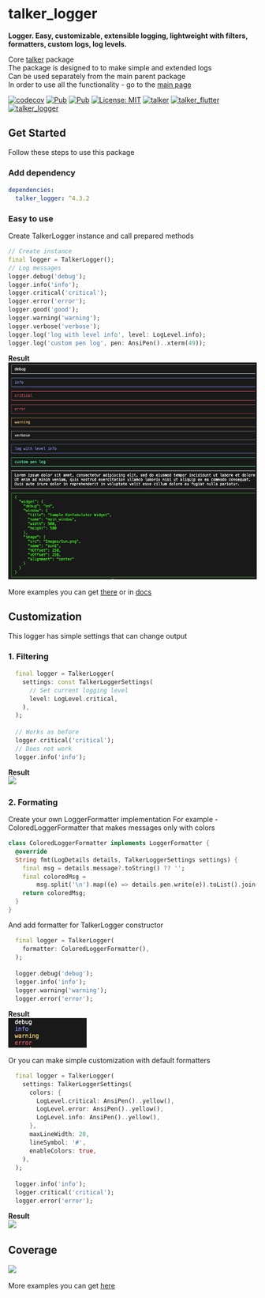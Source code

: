# talker_logger

**Logger. Easy, customizable, extensible logging, lightweight with filters, formatters, custom logs, log levels.**

Core [talker](https://github.com/Frezyx/talker) package <br>
The package is designed to to make simple and extended logs <br>
Can be used separately from the main parent package <br>
In order to use all the functionality - go to the [main page](https://github.com/Frezyx/talker)

<p>
  <a href="https://codecov.io/gh/Frezyx/talker"><img src="https://codecov.io/gh/Frezyx/talker/branch/master/graph/badge.svg" alt="codecov"></a>
  <a href="https://pub.dev/packages/talker_logger"><img src="https://img.shields.io/pub/v/talker_logger.svg" alt="Pub"></a>
  <a href="https://github.com/Frezyx/talker"><img src="https://img.shields.io/github/stars/Frezyx/talker?style=social" alt="Pub"></a>
  <a href="https://opensource.org/licenses/MIT"><img src="https://img.shields.io/badge/license-MIT-blue.svg" alt="License: MIT"></a>
  <a href="https://github.com/Frezyx/talker/actions"><img src="https://github.com/Frezyx/talker/workflows/talker/badge.svg" alt="talker"></a>
  <a href="https://github.com/Frezyx/talker_flutter/actions"><img src="https://github.com/Frezyx/talker/workflows/talker_flutter/badge.svg" alt="talker_flutter"></a>
  <a href="https://github.com/Frezyx/talker_logger/actions"><img src="https://github.com/Frezyx/talker/workflows/talker_logger/badge.svg" alt="talker_logger"></a>
</p>

## Get Started
Follow these steps to use this package

### Add dependency
```yaml
dependencies:
  talker_logger: ^4.3.2
```

### Easy to use
Create TalkerLogger instance and call prepared methods

```dart
// Create instance
final logger = TalkerLogger();
// Log messages
logger.debug('debug');
logger.info('info');
logger.critical('critical');
logger.error('error');
logger.good('good');
logger.warning('warning');
logger.verbose('verbose');
logger.log('log with level info', level: LogLevel.info);
logger.log('custom pen log', pen: AnsiPen()..xterm(49));
```

**Result** <br>
<img src="https://github.com/Frezyx/talker/blob/master/docs/assets/logger/extended_logs_example.png?raw=true">

More examples you can get [there](https://github.com/Frezyx/talker/blob/master/packages/talker_logger/example/talker_logger_example.dart) or in [docs](https://github.com/Frezyx/talker/blob/master/packages/talker_logger/lib/src/talker_logger_interface.dart)

## Customization
This logger has simple settings that can change output

### 1. Filtering
```dart
  final logger = TalkerLogger(
    settings: const TalkerLoggerSettings(
      // Set current logging level
      level: LogLevel.critical,
    ),
  );

  // Works as before
  logger.critical('critical');
  // Does not work
  logger.info('info');
```

**Result** <br>
<img src="https://github.com/Frezyx/talker/blob/master/docs/assets/logger/only_critical_example.png?raw=true">

### 2. Formating

Create your own LoggerFormatter implementation
For example - ColoredLoggerFormatter that makes messages only with colors
```dart
class ColoredLoggerFormatter implements LoggerFormatter {
  @override
  String fmt(LogDetails details, TalkerLoggerSettings settings) {
    final msg = details.message?.toString() ?? '';
    final coloredMsg =
        msg.split('\n').map((e) => details.pen.write(e)).toList().join('\n');
    return coloredMsg;
  }
}
```

And add formatter for TalkerLogger constructor
```dart
  final logger = TalkerLogger(
    formatter: ColoredLoggerFormatter(),
  );

  logger.debug('debug');
  logger.info('info');
  logger.warning('warning');
  logger.error('error');
```

**Result** <br>
<img src="https://github.com/Frezyx/talker/blob/master/docs/assets/logger/example_custom_impl_formatter.png?raw=true">

Or you can make simple customization with default formatters
```dart
  final logger = TalkerLogger(
    settings: TalkerLoggerSettings(
      colors: {
        LogLevel.critical: AnsiPen()..yellow(),
        LogLevel.error: AnsiPen()..yellow(),
        LogLevel.info: AnsiPen()..yellow(),
      },
      maxLineWidth: 20,
      lineSymbol: '#',
      enableColors: true,
    ),
  );

  logger.info('info');
  logger.critical('critical');
  logger.error('error');
```

**Result** <br>
<img src="https://github.com/Frezyx/talker/blob/master/docs/assets/logger/formated_example.png?raw=true">

## Coverage
[![](https://codecov.io/gh/Frezyx/talker/branch/master/graphs/sunburst.svg)](https://codecov.io/gh/Frezyx/talker/branch/master)


More examples you can get [here](https://github.com/Frezyx/talker/blob/master/packages/talker_logger/example/talker_logger_example.dart)

